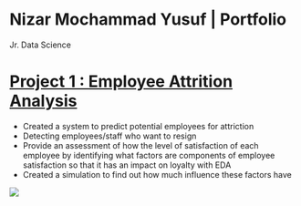 # Nizar Mochammad Yusuf | Portfolio
Jr. Data Science

# [Project 1 : Employee Attrition Analysis](https://github.com/yusufnzrd/Project1)
- Created a system to predict potential employees for attriction
- Detecting employees/staff who want to resign
- Provide an assessment of how the level of satisfaction of each employee by identifying what factors are components of employee satisfaction so that it has an impact on loyalty with EDA
- Created a simulation to find out how much influence these factors have

![](https://github.com/yusufnzrd/Main/blob/main/images/attrition.png)


